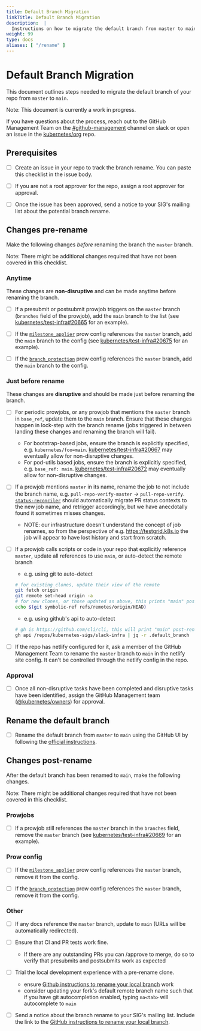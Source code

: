 ```yaml
---
title: Default Branch Migration
linkTitle: Default Branch Migration
description:  |
  Instructions on how to migrate the default branch from master to main.
weight: 99
type: docs
aliases: [ "/rename" ]
---
```


# Default Branch Migration

This document outlines steps needed to migrate the default branch
of your repo from `master` to `main`.

Note: This document is currently a work in progress.

If you have questions about the process, reach out to the GitHub Management Team
on the [#github-management] channel on slack or open an issue in the [kubernetes/org] repo.

## Prerequisites

- [ ] Create an issue in your repo to track the branch rename.
You can paste this checklist in the issue body.

- [ ] If you are not a root approver for the repo, assign a root
approver for approval.

- [ ] Once the issue has been approved, send a notice to your SIG's
mailing list about the potential branch rename.

## Changes pre-rename

Make the following changes _before_ renaming the branch the `master` branch.

Note: There might be additional changes required that have not been
covered in this checklist.

### Anytime

These changes are **non-disruptive**  and can be made anytime before renaming
the branch.

- [ ] If a presubmit or postsubmit prowjob triggers on the `master` branch
  (`branches` field of the prowjob), add the `main` branch to the list
  (see [kubernetes/test-infra#20665] for an example).

- [ ] If the [`milestone_applier`] prow config references the `master` branch,
add the `main` branch to the config (see [kubernetes/test-infra#20675] for an example).

- [ ] If the [`branch_protection`] prow config references the `master` branch,
add the `main` branch to the config.

### Just before rename

These changes are **disruptive** and should be made just before renaming the
branch.

- [ ] For periodic prowjobs, or any prowjob that mentions the `master` branch
in `base_ref`, update them to the `main` branch. Ensure that these changes
happen in lock-step with the branch rename (jobs triggered in between landing
these changes and renaming the branch will fail).
  - For bootstrap-based jobs, ensure the branch is explicitly specified,
    e.g. `kubernetes/foo=main`. [kubernetes/test-infra#20667] may eventually
    allow for non-disruptive changes.
  - For pod-utils based jobs, ensure the branch is explicitly specified,
    e.g. `base_ref: main`. [kubernetes/test-infra#20672] may eventually allow
    for non-disruptive changes.

- [ ] If a prowjob mentions `master` in its name, rename the job to not include
the branch name, e.g. `pull-repo-verify-master` -> `pull-repo-verify`.
[`status-reconciler`] should automatically migrate PR status contexts to the
new job name, and retrigger accordingly, but we have anecdotally found it
sometimes misses changes.
  - NOTE: our infrastructure doesn't understand the concept of job renames, so
  from the perspective of e.g. https://testgrid.k8s.io the job will appear to
  have lost history and start from scratch.

- [ ] If a prowjob calls scripts or code in your repo that explicitly
reference `master`, update all references to use `main`, or auto-detect the
remote branch
  - e.g. using git to auto-detect
  ```sh
  # for existing clones, update their view of the remote
  git fetch origin
  git remote set-head origin -a
  # for new clones, or those updated as above, this prints "main" post-rename
  echo $(git symbolic-ref refs/remotes/origin/HEAD)
  ```
  - e.g. using github's api to auto-detect
  ```sh
  # gh is https://github.com/cli/cli, this will print "main" post-rename
  gh api /repos/kubernetes-sigs/slack-infra | jq -r .default_branch
  ```

- [ ] If the repo has netlify configured for it, ask a member of the GitHub
Management Team to rename the `master` branch to `main` in the netlify site config.
It can't be controlled through the netlify config in the repo.

### Approval

- [ ] Once all non-disruptive tasks have been completed and disruptive tasks
have been identified, assign the GitHub Management team ([@kubernetes/owners])
for approval.

## Rename the default branch

- [ ] Rename the default branch from `master` to `main` using the GitHub UI
by following the [official instructions].

## Changes post-rename

After the default branch has been renamed to `main`, make the following
changes.

Note: There might be additional changes required that have not been
covered in this checklist.

### Prowjobs

- [ ] If a prowjob still references the `master` branch in the `branches` field,
remove the `master` branch (see [kubernetes/test-infra#20669] for an example).

### Prow config

- [ ] If the [`milestone_applier`] prow config references the `master` branch,
remove it from the config.

- [ ] If the [`branch_protection`] prow config references the `master` branch,
remove it from the config.

### Other

- [ ] If any docs reference the `master` branch, update to `main`
(URLs will be automatically redirected).

- [ ] Ensure that CI and PR tests work fine.
  - If there are any outstanding PRs you can /approve to merge, do so to verify
  that presubmits and postsubmits work as expected

- [ ] Trial the local development experience with a pre-rename clone.
  - ensure [Github instructions to rename your local branch] work
  - consider updating your fork's default remote branch name such that if you
  have git autocompletion enabled, typing `ma<tab>` will autocomplete to `main`

- [ ] Send a notice about the branch rename to your SIG's mailing list.
Include the link to the [GitHub instructions to rename your local branch].

[kubernetes/org]: https://github.com/kubernetes/org/issues
[@kubernetes/owners]: https://github.com/orgs/kubernetes/teams/owners
[#github-management]: https://kubernetes.slack.com/messages/github-management
[kubernetes/test-infra#20665]: https://github.com/kubernetes/test-infra/pull/20665
[kubernetes/test-infra#20667]: https://github.com/kubernetes/test-infra/issues/20667
[kubernetes/test-infra#20669]: https://github.com/kubernetes/test-infra/pull/20669
[kubernetes/test-infra#20672]: https://github.com/kubernetes/test-infra/issues/20672
[kubernetes/test-infra#20675]: https://github.com/kubernetes/test-infra/pull/20675
[`status-reconciler`]: https://github.com/kubernetes/test-infra/tree/master/prow/cmd/status-reconciler
[`branch_protection`]: https://github.com/kubernetes/test-infra/blob/ca6273046b355d38eade4c4bd435bd13fbb55043/config/prow/config.yaml#L131
[`milestone_applier`]: https://github.com/kubernetes/test-infra/blob/ca6273046b355d38eade4c4bd435bd13fbb55043/config/prow/plugins.yaml#L324
[official instructions]: https://github.com/github/renaming#renaming-existing-branches
[GitHub instructions to rename your local branch]: https://docs.github.com/en/github/administering-a-repository/renaming-a-branch#updating-a-local-clone-after-a-branch-name-changes
